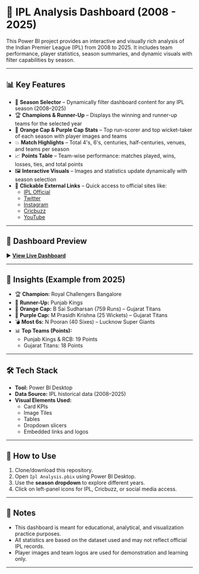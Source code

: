 # 🏏 IPL Analysis Dashboard (2008 - 2025)

This Power BI project provides an interactive and visually rich analysis of the Indian Premier League (IPL) from 2008 to 2025. It includes team performance, player statistics, season summaries, and dynamic visuals with filter capabilities by season.

---

## 📊 Key Features

- 📅 **Season Selector** – Dynamically filter dashboard content for any IPL season (2008–2025)
- 🏆 **Champions & Runner-Up** – Displays the winning and runner-up teams for the selected year
- 👑 **Orange Cap & Purple Cap Stats** – Top run-scorer and top wicket-taker of each season with player images and teams
- 💥 **Match Highlights** – Total 4's, 6's, centuries, half-centuries, venues, and teams per season
- 📈 **Points Table** – Team-wise performance: matches played, wins, losses, ties, and total points
- 🖼️ **Interactive Visuals** – Images and statistics update dynamically with season selection
- 🔗 **Clickable External Links** – Quick access to official sites like:
  - [IPL Official](https://iplt20.com)
  - [Twitter](https://twitter.com)
  - [Instagram](https://instagram.com)
  - [Cricbuzz](https://cricbuzz.com)
  - [YouTube](https://youtube.com)

---

## 🎥 Dashboard Preview

▶ [**View Live Dashboard**](https://app.powerbi.com/view?r=eyJrIjoiNjNmNzZkZjktMWQ0Mi00YzQwLTg4YzQtZGY4NWE4NDQ5Nzk2IiwidCI6IjBlNDI2NDY0LTY0OWYtNDlkNS1hMDgwLTY5MzY0MmVjMTZlYiJ9)

---

## 🧠 Insights (Example from 2025)

- 🏆 **Champion:** Royal Challengers Bangalore  
- 🥈 **Runner-Up:** Punjab Kings  
- 🧡 **Orange Cap:** B Sai Sudharsan (759 Runs) – Gujarat Titans  
- 💜 **Purple Cap:** M Prasidh Krishna (25 Wickets) – Gujarat Titans  
- 💣 **Most 6s:** N Pooran (40 Sixes) – Lucknow Super Giants  
- 📊 **Top Teams (Points):**
  - Punjab Kings & RCB: 19 Points
  - Gujarat Titans: 18 Points

---

## 🛠️ Tech Stack

- **Tool:** Power BI Desktop  
- **Data Source:** IPL historical data (2008–2025)  
- **Visual Elements Used:**
  - Card KPIs  
  - Image Tiles  
  - Tables  
  - Dropdown slicers  
  - Embedded links and logos

---

## 🚀 How to Use

1. Clone/download this repository.
2. Open `Ipl Analysis.pbix` using Power BI Desktop.
3. Use the **season dropdown** to explore different years.
4. Click on left-panel icons for IPL, Cricbuzz, or social media access.

---

## 📌 Notes

- This dashboard is meant for educational, analytical, and visualization practice purposes.
- All statistics are based on the dataset used and may not reflect official IPL records.
- Player images and team logos are used for demonstration and learning only.

---
